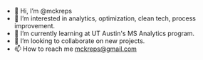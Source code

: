 - 👋 Hi, I’m @mckreps
- 👀 I’m interested in analytics, optimization, clean tech, process improvement.
- 🌱 I’m currently learning at UT Austin's MS Analytics program.
- 💞️ I’m looking to collaborate on new projects.
- 📫 How to reach me mckreps@gmail.com

<!---
mckreps/mckreps is a ✨ special ✨ repository because its `README.md` (this file) appears on your GitHub profile.
You can click the Preview link to take a look at your changes.
--->
